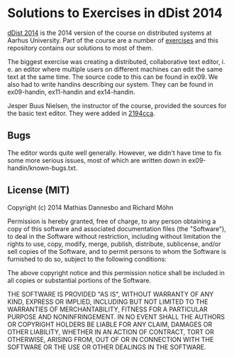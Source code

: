 # Solutions to Exercises in dDist 2014

[dDist 2014](https://services.brics.dk/java/courseadmin/dDist) is the
2014 version of the course on distributed systems at Aarhus University.
Part of the course are a number of
[exercises](https://services.brics.dk/java/courseadmin/dDist/pages/Exercises+%282014%29)
and this repository contains our solutions to most of them.

The biggest exercise was creating a distributed, collaborative text
editor, i. e. an editor where multiple users on different machines can
edit the same text at the same time. The source code to this can be
found in ex09. We also had to write handins describing our system. They
can be found in ex09-handin, ex11-handin and ex14-handin.

Jesper Buus Nielsen, the instructor of the course, provided the sources
for the basic text editor. They were added in
[2194cca](https://github.com/neic/dDist/commit/2194cca708b0b334aff5b548f4bf322d20cac0ea).

## Bugs

The editor words quite well generally. However, we didn't have time to
fix some more serious issues, most of which are written down in
ex09-handin/known-bugs.txt. 

## License (MIT)

Copyright (c) 2014 Mathias Dannesbo and Richard Möhn

Permission is hereby granted, free of charge, to any person obtaining a copy
of this software and associated documentation files (the "Software"), to deal
in the Software without restriction, including without limitation the rights
to use, copy, modify, merge, publish, distribute, sublicense, and/or sell
copies of the Software, and to permit persons to whom the Software is
furnished to do so, subject to the following conditions:

The above copyright notice and this permission notice shall be included in
all copies or substantial portions of the Software.

THE SOFTWARE IS PROVIDED "AS IS", WITHOUT WARRANTY OF ANY KIND, EXPRESS OR
IMPLIED, INCLUDING BUT NOT LIMITED TO THE WARRANTIES OF MERCHANTABILITY,
FITNESS FOR A PARTICULAR PURPOSE AND NONINFRINGEMENT. IN NO EVENT SHALL THE
AUTHORS OR COPYRIGHT HOLDERS BE LIABLE FOR ANY CLAIM, DAMAGES OR OTHER
LIABILITY, WHETHER IN AN ACTION OF CONTRACT, TORT OR OTHERWISE, ARISING FROM,
OUT OF OR IN CONNECTION WITH THE SOFTWARE OR THE USE OR OTHER DEALINGS IN
THE SOFTWARE.
